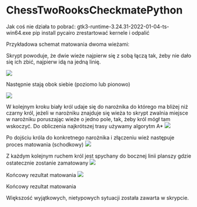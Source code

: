 # ChessTwoRooksCheckmatePython

Jak coś nie działa to pobrać:
gtk3-runtime-3.24.31-2022-01-04-ts-win64.exe
pip install pycairo
zrestartować kernele i odpalić

Przykładowa schemat matowania dwoma wieżami:
<p align="left">
  <p>
    Skrypt powoduje, że dwie wieże najpierw się z sobą łączą tak, żeby nie dało się ich zbić, najpierw idą na jedną linię.
  </p>
  <img src="https://github.com/KonraW/ChessTwoRooksCheckmatePython/assets/64143856/5cc8a23f-e5f0-43cb-a45b-4207851dfef6" />    
  <br />
</p>

<p align="left">
  <p>
    Następnie stają obok siebie (poziomo lub pionowo)
  </p>
  <img src="https://github.com/KonraW/ChessTwoRooksCheckmatePython/assets/64143856/63a1a226-f9a5-4228-b820-602d4b7eec7f" />    
  <br />
</p>

<p align="left">
  W kolejnym kroku biały król udaje się do narożnika do którego ma bliżej niż czarny król, jeżeli w narożniku znajduje się wieża to skrypt zwalnia miejsce w narożniku poruszając wieże o jedno pole, tak, żeby król mógł tam wskoczyć.
  Do obliczenia najkrótszej trasy używamy algorytm A*
  <img src="https://github.com/KonraW/ChessTwoRooksCheckmatePython/assets/64143856/50de2fa0-c93c-425b-8c20-42fffd5d8d06" />
</p>

<p align="left">
  Po dojściu króla do konkretnego narożnika i złączeniu wież następuje proces matowania (schodkowy)
  <img src="https://github.com/KonraW/ChessTwoRooksCheckmatePython/assets/64143856/dbc57080-cf67-4b62-a6bc-8064d74b0a5f" />
</p>

<p align="left">
  Z każdym kolejnym ruchem król jest spychany do bocznej linii planszy gdzie ostatecznie zostanie zamatowany
  <img src="https://github.com/KonraW/ChessTwoRooksCheckmatePython/assets/64143856/9a8fbdf5-d33b-4ec1-8b2a-30f32cfab306" />
</p>

<p align="left">
  Końcowy rezultat matowania
  <img src="https://github.com/KonraW/ChessTwoRooksCheckmatePython/assets/64143856/948c7edf-8721-40f8-b9cc-0d71798f2b0b" />
</p>
  Końcowy rezultat matowania

Większość wyjątkowych, nietypowych sytuacji została zawarta w skrypcie.


